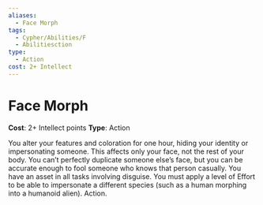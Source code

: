 ```yaml
---
aliases:
  - Face Morph
tags:
  - Cypher/Abilities/F
  - Abilitiesction
type:
  - Action
cost: 2+ Intellect
---
```


# Face Morph

**Cost**: 2+ Intellect points
**Type**: Action

You alter your features and coloration for one hour, hiding your identity or impersonating someone. This affects only your face, not the rest of your body. You can’t perfectly duplicate someone else’s face, but you can be accurate enough to fool someone who knows that person casually. You have an asset in all tasks involving disguise. You must apply a level of Effort to be able to impersonate a different species (such as a human morphing into a humanoid alien). Action.
